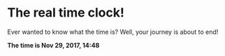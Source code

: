 # The real time clock!

Ever wanted to know what the time is? Well, your journey is about to end!

**The time is Nov 29, 2017, 14:48**